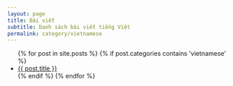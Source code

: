 ```yaml
---
layout: page
title: Bài viết
subtitle: Danh sách bài viết tiếng Việt
permalink: category/vietnamese
---
```


<ul>
    {% for post in site.posts %}
        {% if post.categories contains 'vietnamese' %}
            <li><a href="{{ post.url | prepend: site.baseurl }}">{{ post.title }}</a></li>
        {% endif %}
    {% endfor %}
</ul>